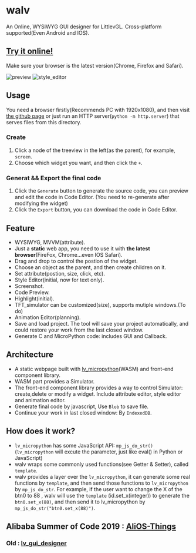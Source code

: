 # walv
An Online, WYSIWYG GUI designer for LittlevGL. Cross-platform supported(Even Android and IOS).
## [Try it online!](https://kaiakz.github.io/walv/index.html)
Make sure your browser is the latest version(Chrome, Firefox and Safari).

![preview](https://user-images.githubusercontent.com/51747223/75126997-84043300-56f7-11ea-8b54-3a5603cec9b7.gif)
![style_editor](https://user-images.githubusercontent.com/51747223/75605140-0e46ff80-5b1b-11ea-9260-f0c9ad87dc5a.gif)

## Usage
You need a browser firstly(Recommends PC with 1920x1080), and then visit [the github page](https://kaiakz.github.io/walv/index.html) or just run an HTTP server(`python -m http.server`) that serves files from this directory.
### Create
1. Click a node of the treeview in the left(as the parent), for example, `screen`.
2. Choose which widget you want, and then click the `+`.
### Generat && Export the final code
1. Click the `Generate` button to generate the source code, you can preview and edit the code in Code Editor. (You need to re-generate after modifying the widget)
2. Click the `Export` button, you can download the code in Code Editor.

## Feature
* WYSIWYG, MVVM(attribute).
* Just a **static** web app, you need to use it with **the latest browser**(FireFox, Chrome...even IOS Safari).
* Drag and drop to control the postion of the widget.
* Choose an object as the parent, and then create children on it.
* Set attribute(postion, size, click, etc).
* Style Editor(initial, now for text only).
* Screenshot.
* Code Preview.
* Highlight(initial).
* TFT_simulator can be customized(size), supports mutiple windows.(To do)
* Animation Editor(planning).
* Save and load project. The tool will save your project automatically, and could restore your work from the last closed window.
* Generate C and MicroPython code: includes GUI and Callback.

## Architecture
* A static webpage built with [lv_micropython](https://github.com/littlevgl/lv_micropython)(WASM) and front-end component library. 
* WASM part provides a Simulator.
* The front-end component library provides a way to control Simulator: create,delete or modify a widget. Include attribute editor, style editor and animation editor.
* Generate final code by javascript, Use `Blob` to save file.
* Continue your work in last closed window: By `IndexedDB`.

## How does it work?
* `lv_micropython` has some JavaScript API: `mp_js_do_str()`(`lv_micropython` will excute the parameter, just like eval() in Python or JavaScript)
* walv wraps some commonly used functions(see Getter & Setter), called `template`.
* walv provides a layer over the `lv_micropython`, it can generate some real functions by `template`, and then send those functions to `lv_micropython` by `mp_js_do_str`. For example, if the user want to change the X of the btn0 to 88 , walv will use the `template` (id.set_x(integer)) to generate the `btn0.set_x(88)`, and then send it to lv_micropython by `mp_js_do_str("btn0.set_x(88)")`.

## Alibaba Summer of Code 2019 : [AliOS-Things](https://github.com/alibaba/AliOS-Things/)
### Old : [lv_gui_designer](https://github.com/kaiakz/lv_gui_designer)
